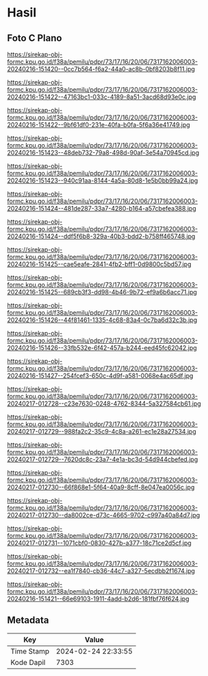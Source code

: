 # Hasil

## Foto C Plano

https://sirekap-obj-formc.kpu.go.id/f38a/pemilu/pdpr/73/17/16/20/06/7317162006003-20240216-151420--0cc7b564-f6a2-44a0-ac8b-0bf8203b8f11.jpg

https://sirekap-obj-formc.kpu.go.id/f38a/pemilu/pdpr/73/17/16/20/06/7317162006003-20240216-151422--47163bc1-033c-4189-8a51-3acd68d93e0c.jpg

https://sirekap-obj-formc.kpu.go.id/f38a/pemilu/pdpr/73/17/16/20/06/7317162006003-20240216-151422--9bf61df0-231e-40fa-b0fa-5f6a36e41749.jpg

https://sirekap-obj-formc.kpu.go.id/f38a/pemilu/pdpr/73/17/16/20/06/7317162006003-20240216-151423--48deb732-79a8-498d-90af-3e54a70945cd.jpg

https://sirekap-obj-formc.kpu.go.id/f38a/pemilu/pdpr/73/17/16/20/06/7317162006003-20240216-151423--940c91aa-8144-4a5a-80d8-1e5b0bb99a24.jpg

https://sirekap-obj-formc.kpu.go.id/f38a/pemilu/pdpr/73/17/16/20/06/7317162006003-20240216-151424--481de287-33a7-4280-b164-a57cbefea388.jpg

https://sirekap-obj-formc.kpu.go.id/f38a/pemilu/pdpr/73/17/16/20/06/7317162006003-20240216-151424--ddf5f6b8-329a-40b3-bdd2-b758ff465748.jpg

https://sirekap-obj-formc.kpu.go.id/f38a/pemilu/pdpr/73/17/16/20/06/7317162006003-20240216-151425--cae5eafe-2841-4fb2-bff1-0d9800c5bd57.jpg

https://sirekap-obj-formc.kpu.go.id/f38a/pemilu/pdpr/73/17/16/20/06/7317162006003-20240216-151425--689cb3f3-dd98-4b46-9b72-ef9a6b6acc71.jpg

https://sirekap-obj-formc.kpu.go.id/f38a/pemilu/pdpr/73/17/16/20/06/7317162006003-20240216-151426--44f81461-1335-4c68-83a4-0c7ba6d32c3b.jpg

https://sirekap-obj-formc.kpu.go.id/f38a/pemilu/pdpr/73/17/16/20/06/7317162006003-20240216-151426--33fb532e-6f42-457a-b244-eed45fc62042.jpg

https://sirekap-obj-formc.kpu.go.id/f38a/pemilu/pdpr/73/17/16/20/06/7317162006003-20240216-151427--254fcef3-650c-4d9f-a581-0068e4ac65df.jpg

https://sirekap-obj-formc.kpu.go.id/f38a/pemilu/pdpr/73/17/16/20/06/7317162006003-20240217-012728--c23e7630-0248-4762-8344-5a327584cb61.jpg

https://sirekap-obj-formc.kpu.go.id/f38a/pemilu/pdpr/73/17/16/20/06/7317162006003-20240217-012729--988fa2c2-35c9-4c8a-a261-ec1e28a27534.jpg

https://sirekap-obj-formc.kpu.go.id/f38a/pemilu/pdpr/73/17/16/20/06/7317162006003-20240217-012729--7620dc8c-23a7-4e1a-bc3d-54d944cbefed.jpg

https://sirekap-obj-formc.kpu.go.id/f38a/pemilu/pdpr/73/17/16/20/06/7317162006003-20240217-012730--66f868e1-5f64-40a9-8cff-8e047ea0056c.jpg

https://sirekap-obj-formc.kpu.go.id/f38a/pemilu/pdpr/73/17/16/20/06/7317162006003-20240217-012730--da8002ce-d73c-4665-9702-c997a40a84d7.jpg

https://sirekap-obj-formc.kpu.go.id/f38a/pemilu/pdpr/73/17/16/20/06/7317162006003-20240217-012731--1071cbf0-0830-427b-a377-18c71ce2d5cf.jpg

https://sirekap-obj-formc.kpu.go.id/f38a/pemilu/pdpr/73/17/16/20/06/7317162006003-20240217-012732--ea1f7840-cb36-44c7-a327-5ecdbb2f1674.jpg

https://sirekap-obj-formc.kpu.go.id/f38a/pemilu/pdpr/73/17/16/20/06/7317162006003-20240216-151421--66e69103-1911-4add-b2d6-181fbf76f624.jpg


## Metadata

| Key        | Value               |
| ---------- | ------------------- |
| Time Stamp | 2024-02-24 22:33:55 |
| Kode Dapil | 7303                |



